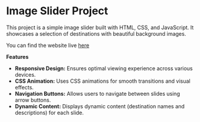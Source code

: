 # Image Slider Project
This project is a simple image slider built with HTML, CSS, and JavaScript. It showcases a selection of destinations with beautiful background images.

You can find the website live [here](https://dnyaneshkulkarni.github.io/Image-Slider-Project/)

**Features**

- **Responsive Design:** Ensures optimal viewing experience across various devices.
- **CSS Animation:** Uses CSS animations for smooth transitions and visual effects.
- **Navigation Buttons:** Allows users to navigate between slides using arrow buttons.
- **Dynamic Content:** Displays dynamic content (destination names and descriptions) for each slide.
<!-- - **External Libraries:** Utilizes Font Awesome for navigation icons.  -->

<!---**Installation**

To run this project locally, follow these steps:
1. Clone the repository: git clone https://github.com/DnyaneshKulkarni/Image-Slider-Project.git
2. Open index.html in your browser.

**Usage**

Click the left or right arrow buttons to navigate through slides.
Each slide showcases a different destination with a unique background image and description.
--->
